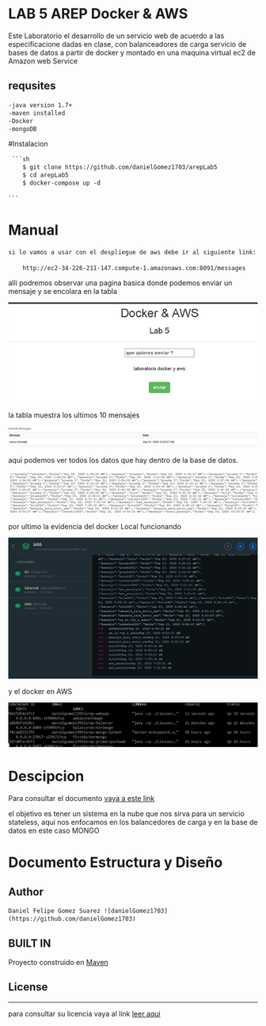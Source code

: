 # LAB 5 AREP Docker & AWS

Este Laboratorio el desarrollo de un servicio web de acuerdo a las especificacione dadas en clase, con balanceadores de carga
servicio de bases de datos a partir de docker y montado en una maquina virtual ec2 de Amazon web Service

## requsites
    -java version 1.7+
    -maven installed
	-Docker
	-mongoDB
	
#Instalacion 

	 ```sh
		$ git clone https://github.com/danielGomez1703/arepLab5
		$ cd arepLab5
		$ docker-compose up -d
	
	```

# Manual

	si lo vamos a usar con el despliegue de aws debe ir al siguiente link:
	
		http://ec2-34-226-211-147.compute-1.amazonaws.com:8091/messages
		
alli podremos observar una pagina basica donde podemos enviar un mensaje y se encolara en la tabla
	
![ev1](https://github.com/danielGomez1703/arepLab5/blob/master/resources/ev1.JPG)
		
la tabla  muestra los ultimos 10 mensajes
		
![ev2](https://github.com/danielGomez1703/arepLab5/blob/master/resources/ev2.JPG)
		
aqui podemos ver todos los datos que hay dentro de la base de datos.
	
![ev3](https://github.com/danielGomez1703/arepLab5/blob/master/resources/ev3.JPG)
	
por ultimo la evidencia del docker Local funcionando

![ev4](https://github.com/danielGomez1703/arepLab5/blob/master/resources/ev4.JPG)
		
y el docker en AWS 
	
![ev5](https://github.com/danielGomez1703/arepLab5/blob/master/resources/EV5.JPG)

# Descipcion
Para consultar el documento [vaya a este link](https://github.com/danielGomez1703/arepLab5/blob/master/resources/DockerAWS.pdf)

el objetivo es tener un sistema en la nube que nos sirva para un servicio stateless,  aqui nos enfocamos en los balancedores de carga y en la base de datos en este caso MONGO
# Documento Estructura y Diseño

## Author
    Daniel Felipe Gomez Suarez ![danielGomez1703](https://github.com/danielGomez1703)
    
## BUILT IN
   Proyecto construido en [Maven](https://maven.apache.org/)
## License
----
para consultar su licencia vaya al link 
[leer aqui](https://github.com/danielGomez1703/ARSW-Primer/blob/master/LICENSE.txt)